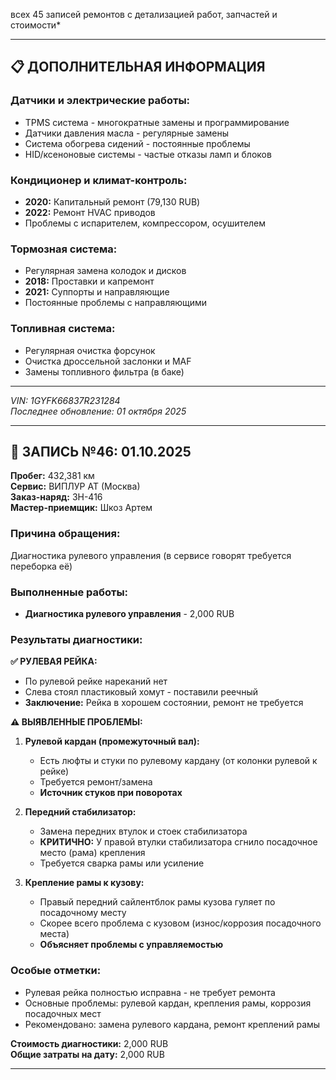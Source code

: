 всех 45 записей ремонтов с детализацией работ, запчастей и стоимости*

---

## 📋 ДОПОЛНИТЕЛЬНАЯ ИНФОРМАЦИЯ

### Датчики и электрические работы:
- TPMS система - многократные замены и программирование
- Датчики давления масла - регулярные замены
- Система обогрева сидений - постоянные проблемы
- HID/ксеноновые системы - частые отказы ламп и блоков

### Кондиционер и климат-контроль:
- **2020:** Капитальный ремонт (79,130 RUB)
- **2022:** Ремонт HVAC приводов
- Проблемы с испарителем, компрессором, осушителем

### Тормозная система:
- Регулярная замена колодок и дисков
- **2018:** Проставки и капремонт
- **2021:** Суппорты и направляющие
- Постоянные проблемы с направляющими

### Топливная система:
- Регулярная очистка форсунок
- Очистка дроссельной заслонки и MAF
- Замены топливного фильтра (в баке)

---

*VIN: 1GYFK66837R231284*  
*Последнее обновление: 01 октября 2025*

---

## 📅 ЗАПИСЬ №46: 01.10.2025

**Пробег:** 432,381 км  
**Сервис:** ВИПЛУР АТ (Москва)  
**Заказ-наряд:** ЗН-416  
**Мастер-приемщик:** Шкоз Артем  

### Причина обращения:
Диагностика рулевого управления (в сервисе говорят требуется переборка её)

### Выполненные работы:
- **Диагностика рулевого управления** - 2,000 RUB

### Результаты диагностики:

**✅ РУЛЕВАЯ РЕЙКА:**
- По рулевой рейке нареканий нет
- Слева стоял пластиковый хомут - поставили реечный
- **Заключение:** Рейка в хорошем состоянии, ремонт не требуется

**⚠️ ВЫЯВЛЕННЫЕ ПРОБЛЕМЫ:**

1. **Рулевой кардан (промежуточный вал):**
   - Есть люфты и стуки по рулевому кардану (от колонки рулевой к рейке)
   - Требуется ремонт/замена
   - **Источник стуков при поворотах**

2. **Передний стабилизатор:**
   - Замена передних втулок и стоек стабилизатора
   - **КРИТИЧНО:** У правой втулки стабилизатора сгнило посадочное место (рама) крепления
   - Требуется сварка рамы или усиление

3. **Крепление рамы к кузову:**
   - Правый передний сайлентблок рамы кузова гуляет по посадочному месту
   - Скорее всего проблема с кузовом (износ/коррозия посадочного места)
   - **Объясняет проблемы с управляемостью**

### Особые отметки:
- Рулевая рейка полностью исправна - не требует ремонта
- Основные проблемы: рулевой кардан, крепления рамы, коррозия посадочных мест
- Рекомендовано: замена рулевого кардана, ремонт креплений рамы

**Стоимость диагностики:** 2,000 RUB  
**Общие затраты на дату:** 2,000 RUB

---